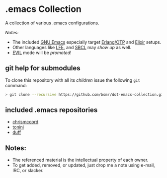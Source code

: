 # .emacs Collection

A collection of various .emacs configurations.

_Notes:_

* The included [GNU Emacs](https://www.gnu.org/software/emacs/) especially target [Erlang/OTP](http://www.erlang.org/) and [Elixir](http://elixir-lang.org/) setups. 
* Other languages like [LFE](http://lfe.io/), and [SBCL](http://sbcl.org/) may _show up_ as well.
* [EVIL](https://bitbucket.org/lyro/evil/wiki/Home) mode will be _promoted_!

## git help for submodules

To clone this repository with all its _children_ issue the following `git` command:

```bash
> git clone --recursive https://github.com/bsmr/dot-emacs-collection.git
```

## included .emacs repositories

* [chrismccord](https://github.com/chrismccord/dot_emacs)
* [tonini](https://github.com/tonini/emacs.d)
* [duff](https://github.com/duff/emacs.d)

## Notes:

* The referenced material is the intellectual property of each owner.
* To get added, removed, or updated, just drop me a note using e-mail, IRC, or slacker.

